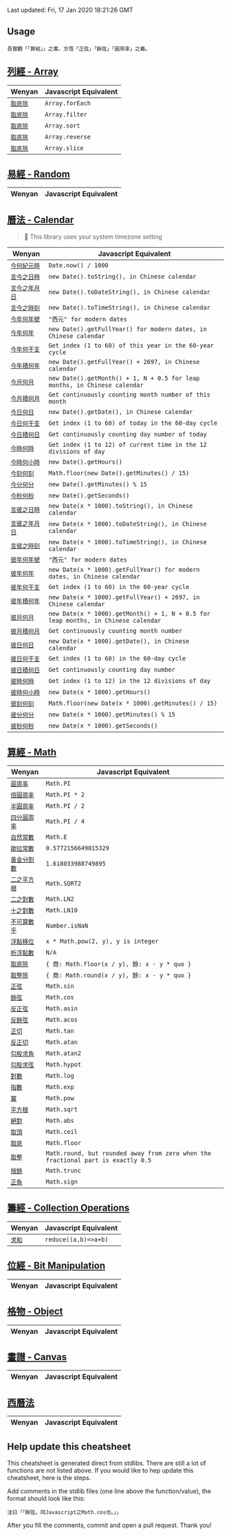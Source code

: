 <!-- GENERATED FILE, DO NOT MODIFY-->

Last updated: Fri, 17 Jan 2020 18:21:26 GMT


## Usage

```wenyan
吾嘗觀「「算經」」之書。方悟「正弦」「餘弦」「圓周率」之義。
```

## [列經 - Array](https://github.com/wenyan-lang/wenyan/tree/master/lib/列經.wy)

| Wenyan | Javascript Equivalent |
|---|---|
| [`取底除`](https://github.com/wenyan-lang/wenyan/tree/master/lib/列經.wy#L10) | `Array.forEach` |
| [`取底除`](https://github.com/wenyan-lang/wenyan/tree/master/lib/列經.wy#L18) | `Array.filter` |
| [`取底除`](https://github.com/wenyan-lang/wenyan/tree/master/lib/列經.wy#L48) | `Array.sort` |
| [`取底除`](https://github.com/wenyan-lang/wenyan/tree/master/lib/列經.wy#L74) | `Array.reverse` |
| [`取底除`](https://github.com/wenyan-lang/wenyan/tree/master/lib/列經.wy#L84) | `Array.slice` |

## [易經 - Random](https://github.com/wenyan-lang/wenyan/tree/master/lib/易經.wy)

| Wenyan | Javascript Equivalent |
|---|---|

## [曆法 - Calendar](https://github.com/wenyan-lang/wenyan/tree/master/lib/曆法.wy)

> 💬 This library uses your system timezone setting

| Wenyan | Javascript Equivalent |
|---|---|
| [`今何紀元時`](https://github.com/wenyan-lang/wenyan/tree/master/lib/曆法.wy#L9) | `Date.now() / 1000` |
| [`言今之日時`](https://github.com/wenyan-lang/wenyan/tree/master/lib/曆法.wy#L14) | `new Date().toString(), in Chinese calendar` |
| [`言今之年月日`](https://github.com/wenyan-lang/wenyan/tree/master/lib/曆法.wy#L19) | `new Date().toDateString(), in Chinese calendar` |
| [`言今之時刻`](https://github.com/wenyan-lang/wenyan/tree/master/lib/曆法.wy#L24) | `new Date().toTimeString(), in Chinese calendar` |
| [`今年何年號`](https://github.com/wenyan-lang/wenyan/tree/master/lib/曆法.wy#L29) | `"西元" for modern dates` |
| [`今年何年`](https://github.com/wenyan-lang/wenyan/tree/master/lib/曆法.wy#L34) | `new Date().getFullYear() for modern dates, in Chinese calendar` |
| [`今年何干支`](https://github.com/wenyan-lang/wenyan/tree/master/lib/曆法.wy#L40) | `Get index (1 to 60) of this year in the 60-year cycle` |
| [`今年積何年`](https://github.com/wenyan-lang/wenyan/tree/master/lib/曆法.wy#L46) | `new Date().getFullYear() + 2697, in Chinese calendar` |
| [`今月何月`](https://github.com/wenyan-lang/wenyan/tree/master/lib/曆法.wy#L53) | `new Date().getMonth() + 1, N + 0.5 for leap months, in Chinese calendar` |
| [`今月積何月`](https://github.com/wenyan-lang/wenyan/tree/master/lib/曆法.wy#L60) | `Get continuously counting month number of this month` |
| [`今日何日`](https://github.com/wenyan-lang/wenyan/tree/master/lib/曆法.wy#L67) | `new Date().getDate(), in Chinese calendar` |
| [`今日何干支`](https://github.com/wenyan-lang/wenyan/tree/master/lib/曆法.wy#L74) | `Get index (1 to 60) of today in the 60-day cycle` |
| [`今日積何日`](https://github.com/wenyan-lang/wenyan/tree/master/lib/曆法.wy#L80) | `Get continuously counting day number of today` |
| [`今時何時`](https://github.com/wenyan-lang/wenyan/tree/master/lib/曆法.wy#L87) | `Get index (1 to 12) of current time in the 12 divisions of day` |
| [`今時何小時`](https://github.com/wenyan-lang/wenyan/tree/master/lib/曆法.wy#L94) | `new Date().getHours()` |
| [`今刻何刻`](https://github.com/wenyan-lang/wenyan/tree/master/lib/曆法.wy#L101) | `Math.floor(new Date().getMinutes() / 15)` |
| [`今分何分`](https://github.com/wenyan-lang/wenyan/tree/master/lib/曆法.wy#L108) | `new Date().getMinutes() % 15` |
| [`今秒何秒`](https://github.com/wenyan-lang/wenyan/tree/master/lib/曆法.wy#L113) | `new Date().getSeconds()` |
| [`言彼之日時`](https://github.com/wenyan-lang/wenyan/tree/master/lib/曆法.wy#L234) | `new Date(x * 1000).toString(), in Chinese calendar` |
| [`言彼之年月日`](https://github.com/wenyan-lang/wenyan/tree/master/lib/曆法.wy#L243) | `new Date(x * 1000).toDateString(), in Chinese calendar` |
| [`言彼之時刻`](https://github.com/wenyan-lang/wenyan/tree/master/lib/曆法.wy#L250) | `new Date(x * 1000).toTimeString(), in Chinese calendar` |
| [`彼年何年號`](https://github.com/wenyan-lang/wenyan/tree/master/lib/曆法.wy#L257) | `"西元" for modern dates` |
| [`彼年何年`](https://github.com/wenyan-lang/wenyan/tree/master/lib/曆法.wy#L262) | `new Date(x * 1000).getFullYear() for modern dates, in Chinese calendar` |
| [`彼年何干支`](https://github.com/wenyan-lang/wenyan/tree/master/lib/曆法.wy#L267) | `Get index (1 to 60) in the 60-year cycle` |
| [`彼年積何年`](https://github.com/wenyan-lang/wenyan/tree/master/lib/曆法.wy#L273) | `new Date(x * 1000).getFullYear() + 2697, in Chinese calendar` |
| [`彼月何月`](https://github.com/wenyan-lang/wenyan/tree/master/lib/曆法.wy#L280) | `new Date(x * 1000).getMonth() + 1, N + 0.5 for leap months, in Chinese calendar` |
| [`彼月積何月`](https://github.com/wenyan-lang/wenyan/tree/master/lib/曆法.wy#L291) | `Get continuously counting month number` |
| [`彼日何日`](https://github.com/wenyan-lang/wenyan/tree/master/lib/曆法.wy#L296) | `new Date(x * 1000).getDate(), in Chinese calendar` |
| [`彼日何干支`](https://github.com/wenyan-lang/wenyan/tree/master/lib/曆法.wy#L302) | `Get index (1 to 60) in the 60-day cycle` |
| [`彼日積何日`](https://github.com/wenyan-lang/wenyan/tree/master/lib/曆法.wy#L308) | `Get continuously counting day number` |
| [`彼時何時`](https://github.com/wenyan-lang/wenyan/tree/master/lib/曆法.wy#L315) | `Get index (1 to 12) in the 12 divisions of day` |
| [`彼時何小時`](https://github.com/wenyan-lang/wenyan/tree/master/lib/曆法.wy#L324) | `new Date(x * 1000).getHours()` |
| [`彼刻何刻`](https://github.com/wenyan-lang/wenyan/tree/master/lib/曆法.wy#L332) | `Math.floor(new Date(x * 1000).getMinutes() / 15)` |
| [`彼分何分`](https://github.com/wenyan-lang/wenyan/tree/master/lib/曆法.wy#L340) | `new Date(x * 1000).getMinutes() % 15` |
| [`彼秒何秒`](https://github.com/wenyan-lang/wenyan/tree/master/lib/曆法.wy#L348) | `new Date(x * 1000).getSeconds()` |

## [算經 - Math](https://github.com/wenyan-lang/wenyan/tree/master/lib/算經.wy)

| Wenyan | Javascript Equivalent |
|---|---|
| [`圓周率`](https://github.com/wenyan-lang/wenyan/tree/master/lib/算經.wy#L166) | `Math.PI` |
| [`倍圓周率`](https://github.com/wenyan-lang/wenyan/tree/master/lib/算經.wy#L169) | `Math.PI * 2` |
| [`半圓周率`](https://github.com/wenyan-lang/wenyan/tree/master/lib/算經.wy#L172) | `Math.PI / 2` |
| [`四分圓周率`](https://github.com/wenyan-lang/wenyan/tree/master/lib/算經.wy#L175) | `Math.PI / 4` |
| [`自然常數`](https://github.com/wenyan-lang/wenyan/tree/master/lib/算經.wy#L177) | `Math.E` |
| [`歐拉常數`](https://github.com/wenyan-lang/wenyan/tree/master/lib/算經.wy#L179) | `0.5772156649015329` |
| [`黃金分割數`](https://github.com/wenyan-lang/wenyan/tree/master/lib/算經.wy#L181) | `1.618033988749895` |
| [`二之平方根`](https://github.com/wenyan-lang/wenyan/tree/master/lib/算經.wy#L183) | `Math.SQRT2` |
| [`二之對數`](https://github.com/wenyan-lang/wenyan/tree/master/lib/算經.wy#L185) | `Math.LN2` |
| [`十之對數`](https://github.com/wenyan-lang/wenyan/tree/master/lib/算經.wy#L187) | `Math.LN10` |
| [`不可算數乎`](https://github.com/wenyan-lang/wenyan/tree/master/lib/算經.wy#L190) | `Number.isNaN` |
| [`浮點移位`](https://github.com/wenyan-lang/wenyan/tree/master/lib/算經.wy#L392) | `x * Math.pow(2, y), y is integer` |
| [`析浮點數`](https://github.com/wenyan-lang/wenyan/tree/master/lib/算經.wy#L428) | `N/A` |
| [`取底除`](https://github.com/wenyan-lang/wenyan/tree/master/lib/算經.wy#L474) | `{ 商: Math.floor(x / y), 餘: x - y * quo }` |
| [`取整除`](https://github.com/wenyan-lang/wenyan/tree/master/lib/算經.wy#L491) | `{ 商: Math.round(x / y), 餘: x - y * quo }` |
| [`正弦`](https://github.com/wenyan-lang/wenyan/tree/master/lib/算經.wy#L565) | `Math.sin` |
| [`餘弦`](https://github.com/wenyan-lang/wenyan/tree/master/lib/算經.wy#L594) | `Math.cos` |
| [`反正弦`](https://github.com/wenyan-lang/wenyan/tree/master/lib/算經.wy#L637) | `Math.asin` |
| [`反餘弦`](https://github.com/wenyan-lang/wenyan/tree/master/lib/算經.wy#L663) | `Math.acos` |
| [`正切`](https://github.com/wenyan-lang/wenyan/tree/master/lib/算經.wy#L694) | `Math.tan` |
| [`反正切`](https://github.com/wenyan-lang/wenyan/tree/master/lib/算經.wy#L748) | `Math.atan` |
| [`勾股求角`](https://github.com/wenyan-lang/wenyan/tree/master/lib/算經.wy#L781) | `Math.atan2` |
| [`勾股求弦`](https://github.com/wenyan-lang/wenyan/tree/master/lib/算經.wy#L804) | `Math.hypot` |
| [`對數`](https://github.com/wenyan-lang/wenyan/tree/master/lib/算經.wy#L841) | `Math.log` |
| [`指數`](https://github.com/wenyan-lang/wenyan/tree/master/lib/算經.wy#L884) | `Math.exp` |
| [`冪`](https://github.com/wenyan-lang/wenyan/tree/master/lib/算經.wy#L920) | `Math.pow` |
| [`平方根`](https://github.com/wenyan-lang/wenyan/tree/master/lib/算經.wy#L944) | `Math.sqrt` |
| [`絕對`](https://github.com/wenyan-lang/wenyan/tree/master/lib/算經.wy#L1005) | `Math.abs` |
| [`取頂`](https://github.com/wenyan-lang/wenyan/tree/master/lib/算經.wy#L1010) | `Math.ceil` |
| [`取底`](https://github.com/wenyan-lang/wenyan/tree/master/lib/算經.wy#L1015) | `Math.floor` |
| [`取整`](https://github.com/wenyan-lang/wenyan/tree/master/lib/算經.wy#L1030) | `Math.round, but rounded away from zero when the fractional part is exactly 0.5` |
| [`捨餘`](https://github.com/wenyan-lang/wenyan/tree/master/lib/算經.wy#L1044) | `Math.trunc` |
| [`正負`](https://github.com/wenyan-lang/wenyan/tree/master/lib/算經.wy#L1054) | `Math.sign` |

## [籌經 - Collection Operations](https://github.com/wenyan-lang/wenyan/tree/master/lib/籌經.wy)

| Wenyan | Javascript Equivalent |
|---|---|
| [`求和`](https://github.com/wenyan-lang/wenyan/tree/master/lib/籌經.wy#L1) | `reduce((a,b)=>a+b)` |

## [位經 - Bit Manipulation](https://github.com/wenyan-lang/wenyan/tree/master/lib/js/位經.wy)

| Wenyan | Javascript Equivalent |
|---|---|

## [格物 - Object](https://github.com/wenyan-lang/wenyan/tree/master/lib/js/格物.wy)

| Wenyan | Javascript Equivalent |
|---|---|

## [畫譜 - Canvas](https://github.com/wenyan-lang/wenyan/tree/master/lib/js/畫譜.wy)

| Wenyan | Javascript Equivalent |
|---|---|

## [西曆法](https://github.com/wenyan-lang/wenyan/tree/master/lib/js/西曆法.wy)

| Wenyan | Javascript Equivalent |
|---|---|




## Help update this cheatsheet

This cheatsheet is generated direct from stdlibs. There are still a lot of functions are not listed above. If you would like to hep update this cheatsheet, here is the steps.

Add comments in the stdlib files (one line above the function/value), the format should look like this:

```wenyan
注曰「「餘弦。同Javascript之Math.cos也。」」
```

After you fill the comments, commit and open a pull request. Thank you!
